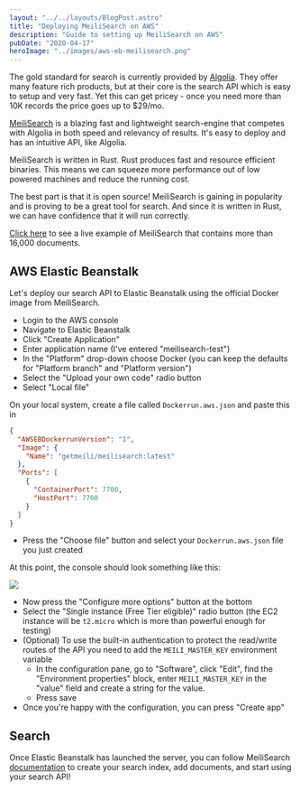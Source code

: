 ```yaml
---
layout: "../../layouts/BlogPost.astro"
title: "Deploying MeiliSearch on AWS"
description: "Guide to setting up MeiliSearch on AWS"
pubDate: "2020-04-17"
heroImage: "../images/aws-eb-meilisearch.png"
---
```


The gold standard for search is currently provided by [Algolia](https://www.algolia.com/). They offer many feature rich products, but at their core is the search API which is easy to setup and very fast. Yet this can get pricey - once you need more than 10K records the price goes up to \$29/mo.

[MeiliSearch](https://www.meilisearch.com/) is a blazing fast and lightweight search-engine that competes with Algolia in both speed and relevancy of results. It's easy to deploy and has an intuitive API, like Algolia.

MeiliSearch is written in Rust. Rust produces fast and resource efficient binaries. This means we can squeeze more performance out of low powered machines and reduce the running cost.

The best part is that it is open source! MeiliSearch is gaining in popularity and is proving to be a great tool for search. And since it is written in Rust, we can have confidence that it will run correctly.

[Click here](/lute-search) to see a live example of MeiliSearch that contains more than 16,000 documents.

## AWS Elastic Beanstalk

Let's deploy our search API to Elastic Beanstalk using the official Docker image from MeiliSearch.

- Login to the AWS console
- Navigate to Elastic Beanstalk
- Click "Create Application"
- Enter application name (I've entered "meilisearch-test")
- In the "Platform" drop-down choose Docker (you can keep the defaults for "Platform branch" and "Platform version")
- Select the "Upload your own code" radio button
- Select "Local file"

On your local system, create a file called `Dockerrun.aws.json` and paste this in

```json
{
  "AWSEBDockerrunVersion": "1",
  "Image": {
    "Name": "getmeili/meilisearch:latest"
  },
  "Ports": [
    {
      "ContainerPort": 7700,
      "HostPort": 7700
    }
  ]
}
```

- Press the "Choose file" button and select your `Dockerrun.aws.json` file you just created

At this point, the console should look something like this:

![](/blog-assets/aws-eb-meilisearch.png)

- Now press the "Configure more options" button at the bottom
- Select the "Single instance (Free Tier eligible)" radio button (the EC2 instance will be `t2.micro` which is more than powerful enough for testing)
- (Optional) To use the built-in authentication to protect the read/write routes of the API you need to add the `MEILI_MASTER_KEY` environment variable
  - In the configuration pane, go to "Software", click "Edit", find the "Environment properties" block, enter `MEILI_MASTER_KEY` in the "value" field and create a string for the value.
  - Press save
- Once you're happy with the configuration, you can press "Create app"

## Search

Once Elastic Beanstalk has launched the server, you can follow MeiliSearch [documentation](https://docs.meilisearch.com/guides/introduction/quick_start_guide.html#create-your-index) to create your search index, add documents, and start using your search API!
